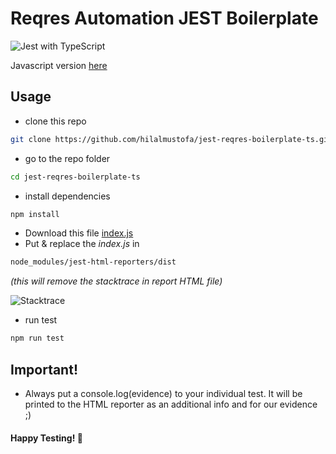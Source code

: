 # Reqres Automation JEST Boilerplate

![Jest with TypeScript](https://i.ibb.co/ZJ3tKW2/jestts.png)

Javascript version [here](https://github.com/hilalmustofa/jest-reqres-boilerplate-js)

## Usage

- clone this repo
```bash
git clone https://github.com/hilalmustofa/jest-reqres-boilerplate-ts.git
```
- go to the repo folder
```bash
cd jest-reqres-boilerplate-ts
```
- install dependencies
```bash
npm install
```
- Download this file [index.js](https://drive.google.com/file/d/1vxMNWw5SPa00FyFmPfN1RggIuy7WVEMU/view?usp=sharing)
- Put & replace the *index.js* in 
```bash
node_modules/jest-html-reporters/dist
```
*(this will remove the stacktrace in report HTML file)*

![Stacktrace](https://i.ibb.co/z57y6hg/New-Project-2.png)

- run test
```bash
npm run test
```

## Important!

- Always put a console.log(evidence) to your individual test. It will be printed to the HTML reporter as an additional info and for our evidence ;)

#### Happy Testing! 👋